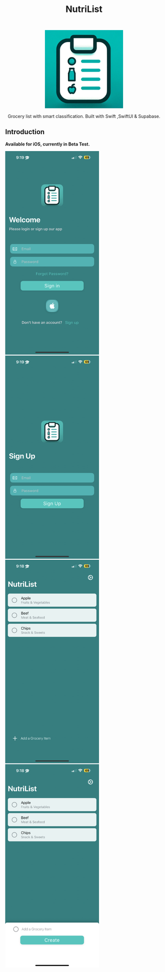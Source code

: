 <h1 align="center"> NutriList </h1> <br>
<p align="center">
  <a href="https://jerryzjx.com">
    <img alt="NutriList" title="NutriList" src="https://github.com/Jerryzjx/NutriList/blob/main/External/logo.png" width="250" height="250"> 
  </a>
</p>

<p align="center">
  Grocery list with smart classification. Built with Swift ,SwiftUI & Supabase.
</p>
<!--
<p align="center">
  <a href="https://itunes.apple.com/us/app/gitpoint/id1251245162?mt=8">
    <img alt="Request TestFlight Access" title="App Store" src="http://i.imgur.com/0n2zqHD.png" width="140">
  </a> -->
  <!--
  <a href="https://play.google.com/store/apps/details?id=com.gitpoint">
    <img alt="Get it on Google Play" title="Google Play" src="http://i.imgur.com/mtGRPuM.png" width="140">
  </a>
</p> -->
<!-- START doctoc generated TOC please keep comment here to allow auto update -->
<!-- DON'T EDIT THIS SECTION, INSTEAD RE-RUN doctoc TO UPDATE -->

<!-- END doctoc generated TOC please keep comment here to allow auto update -->

## Introduction

<!--[![Build Status](https://img.shields.io/travis/gitpoint/git-point.svg?style=flat-square)](https://travis-ci.org/gitpoint/git-point)
[![Coveralls](https://img.shields.io/coveralls/github/gitpoint/git-point.svg?style=flat-square)](https://coveralls.io/github/gitpoint/git-point)
[![All Contributors](https://img.shields.io/badge/all_contributors-73-orange.svg?style=flat-square)](./CONTRIBUTORS.md)
[![PRs Welcome](https://img.shields.io/badge/PRs-welcome-brightgreen.svg?style=flat-square)](http://makeapullrequest.com)
[![Commitizen friendly](https://img.shields.io/badge/commitizen-friendly-brightgreen.svg?style=flat-square)](http://commitizen.github.io/cz-cli/)
[![Gitter chat](https://img.shields.io/badge/chat-on_gitter-008080.svg?style=flat-square)](https://gitter.im/git-point) -->

**Available for iOS, currently in Beta Test.**

<p align="left">
  <img src = "https://github.com/Jerryzjx/NutriList/blob/main/External/IMG_8995.PNG" width=300>
  
  <img src = "https://github.com/Jerryzjx/NutriList/blob/main/External/IMG_8994.PNG" width=300>
 
  <img src = "https://github.com/Jerryzjx/NutriList/blob/main/External/IMG_8992.PNG" width=300>
  
  <img src = "https://github.com/Jerryzjx/NutriList/blob/main/External/IMG_8993.PNG" width=300>
  
</p>


